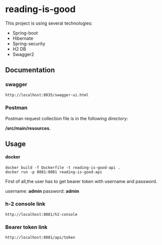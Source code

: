 # reading-is-good

This project is using several technologies:

* Spring-boot
* Hibernate
* Spring-security
* H2 DB
* Swagger2

## Documentation
### swagger
```
http://localhost:8035/swagger-ui.html
```  
### Postman

Postman request collection file is in the following directory: 

**/src/main/resources.**

## Usage

#### docker
```
docker build -f Dockerfile -t reading-is-good-api .  
docker run -p 8081:8081 reading-is-good-api  
```  

First of all,the user has to get bearer token with username and password.

username: **admin** password: **admin**



### h-2 console link

```
http://localhost:8081/h2-console
```

### Bearer token link

```
http://localhost:8081/api/token
```
